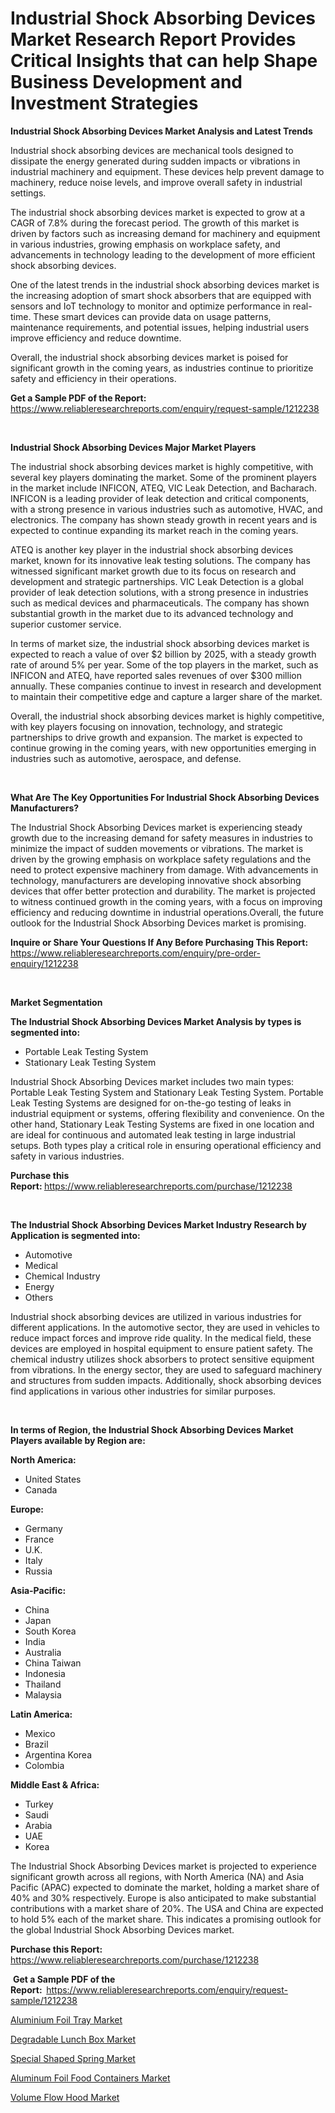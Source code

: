 <p><h1>Industrial Shock Absorbing Devices Market Research Report Provides Critical Insights that can help Shape Business Development and Investment Strategies</h1></p><p><strong>Industrial Shock Absorbing Devices Market Analysis and Latest Trends</strong></p>
<p><p>Industrial shock absorbing devices are mechanical tools designed to dissipate the energy generated during sudden impacts or vibrations in industrial machinery and equipment. These devices help prevent damage to machinery, reduce noise levels, and improve overall safety in industrial settings.</p><p>The industrial shock absorbing devices market is expected to grow at a CAGR of 7.8% during the forecast period. The growth of this market is driven by factors such as increasing demand for machinery and equipment in various industries, growing emphasis on workplace safety, and advancements in technology leading to the development of more efficient shock absorbing devices.</p><p>One of the latest trends in the industrial shock absorbing devices market is the increasing adoption of smart shock absorbers that are equipped with sensors and IoT technology to monitor and optimize performance in real-time. These smart devices can provide data on usage patterns, maintenance requirements, and potential issues, helping industrial users improve efficiency and reduce downtime.</p><p>Overall, the industrial shock absorbing devices market is poised for significant growth in the coming years, as industries continue to prioritize safety and efficiency in their operations.</p></p>
<p><strong>Get a Sample PDF of the Report:&nbsp;</strong> <a href="https://www.reliableresearchreports.com/enquiry/request-sample/1212238">https://www.reliableresearchreports.com/enquiry/request-sample/1212238</a></p>
<p>&nbsp;</p>
<p><strong>Industrial Shock Absorbing Devices Major Market Players</strong></p>
<p><p>The industrial shock absorbing devices market is highly competitive, with several key players dominating the market. Some of the prominent players in the market include INFICON, ATEQ, VIC Leak Detection, and Bacharach. INFICON is a leading provider of leak detection and critical components, with a strong presence in various industries such as automotive, HVAC, and electronics. The company has shown steady growth in recent years and is expected to continue expanding its market reach in the coming years.</p><p>ATEQ is another key player in the industrial shock absorbing devices market, known for its innovative leak testing solutions. The company has witnessed significant market growth due to its focus on research and development and strategic partnerships. VIC Leak Detection is a global provider of leak detection solutions, with a strong presence in industries such as medical devices and pharmaceuticals. The company has shown substantial growth in the market due to its advanced technology and superior customer service.</p><p>In terms of market size, the industrial shock absorbing devices market is expected to reach a value of over $2 billion by 2025, with a steady growth rate of around 5% per year. Some of the top players in the market, such as INFICON and ATEQ, have reported sales revenues of over $300 million annually. These companies continue to invest in research and development to maintain their competitive edge and capture a larger share of the market.</p><p>Overall, the industrial shock absorbing devices market is highly competitive, with key players focusing on innovation, technology, and strategic partnerships to drive growth and expansion. The market is expected to continue growing in the coming years, with new opportunities emerging in industries such as automotive, aerospace, and defense.</p></p>
<p>&nbsp;</p>
<p><strong>What Are The Key Opportunities For Industrial Shock Absorbing Devices Manufacturers?</strong></p>
<p><p>The Industrial Shock Absorbing Devices market is experiencing steady growth due to the increasing demand for safety measures in industries to minimize the impact of sudden movements or vibrations. The market is driven by the growing emphasis on workplace safety regulations and the need to protect expensive machinery from damage. With advancements in technology, manufacturers are developing innovative shock absorbing devices that offer better protection and durability. The market is projected to witness continued growth in the coming years, with a focus on improving efficiency and reducing downtime in industrial operations.Overall, the future outlook for the Industrial Shock Absorbing Devices market is promising.</p></p>
<p><strong>Inquire or Share Your Questions If Any Before Purchasing This Report:</strong> <a href="https://www.reliableresearchreports.com/enquiry/pre-order-enquiry/1212238">https://www.reliableresearchreports.com/enquiry/pre-order-enquiry/1212238</a></p>
<p>&nbsp;</p>
<p><strong>Market Segmentation</strong></p>
<p><strong>The Industrial Shock Absorbing Devices Market Analysis by types is segmented into:</strong></p>
<p><ul><li>Portable Leak Testing System</li><li>Stationary Leak Testing System</li></ul></p>
<p><p>Industrial Shock Absorbing Devices market includes two main types: Portable Leak Testing System and Stationary Leak Testing System. Portable Leak Testing Systems are designed for on-the-go testing of leaks in industrial equipment or systems, offering flexibility and convenience. On the other hand, Stationary Leak Testing Systems are fixed in one location and are ideal for continuous and automated leak testing in large industrial setups. Both types play a critical role in ensuring operational efficiency and safety in various industries.</p></p>
<p><strong>Purchase this Report:&nbsp;</strong><a href="https://www.reliableresearchreports.com/purchase/1212238">https://www.reliableresearchreports.com/purchase/1212238</a></p>
<p>&nbsp;</p>
<p><strong>The Industrial Shock Absorbing Devices Market Industry Research by Application is segmented into:</strong></p>
<p><ul><li>Automotive</li><li>Medical</li><li>Chemical Industry</li><li>Energy</li><li>Others</li></ul></p>
<p><p>Industrial shock absorbing devices are utilized in various industries for different applications. In the automotive sector, they are used in vehicles to reduce impact forces and improve ride quality. In the medical field, these devices are employed in hospital equipment to ensure patient safety. The chemical industry utilizes shock absorbers to protect sensitive equipment from vibrations. In the energy sector, they are used to safeguard machinery and structures from sudden impacts. Additionally, shock absorbing devices find applications in various other industries for similar purposes.</p></p>
<p>&nbsp;</p>
<p><strong>In terms of Region, the Industrial Shock Absorbing Devices Market Players available by Region are:</strong></p>
<p>
    <p> <strong> North America: </strong>
        <ul>
            <li>United States</li>
            <li>Canada</li>
        </ul>
        </p> 
    <p> <strong> Europe: </strong>
        <ul>
            <li>Germany</li>
            <li>France</li>
            <li>U.K.</li>
            <li>Italy</li>
            <li>Russia</li>
        </ul>
        </p> 
    <p> <strong> Asia-Pacific: </strong>
        <ul>
            <li>China</li>
            <li>Japan</li>
            <li>South Korea</li>
            <li>India</li>
            <li>Australia</li>
            <li>China Taiwan</li>
            <li>Indonesia</li>
            <li>Thailand</li>
            <li>Malaysia</li>
        </ul>
        </p> 
    <p> <strong> Latin America: </strong>
        <ul>
            <li>Mexico</li>
            <li>Brazil</li>
            <li>Argentina Korea</li>
            <li>Colombia</li>
        </ul>
        </p> 
    <p> <strong> Middle East & Africa: </strong>
        <ul>
            <li>Turkey</li>
            <li>Saudi</li>
            <li>Arabia</li>
            <li>UAE</li>
            <li>Korea</li>
        </ul>
    </p>
    </p>
<p><p>The Industrial Shock Absorbing Devices market is projected to experience significant growth across all regions, with North America (NA) and Asia Pacific (APAC) expected to dominate the market, holding a market share of 40% and 30% respectively. Europe is also anticipated to make substantial contributions with a market share of 20%. The USA and China are expected to hold 5% each of the market share. This indicates a promising outlook for the global Industrial Shock Absorbing Devices market.</p></p>
<p><strong>Purchase this Report: </strong><a href="https://www.reliableresearchreports.com/purchase/1212238">https://www.reliableresearchreports.com/purchase/1212238</a></p>
<p>&nbsp;<strong>Get a Sample PDF of the Report:&nbsp;&nbsp;</strong><a href="https://www.reliableresearchreports.com/enquiry/request-sample/1212238">https://www.reliableresearchreports.com/enquiry/request-sample/1212238</a></p>
<p><strong></strong></p>
<p><p><a href="https://medium.com/@leeullrich2023/decoding-aluminium-foil-tray-market-metrics-market-share-trends-and-growth-patterns-9b1d0b14f03b">Aluminium Foil Tray Market</a></p><p><a href="https://medium.com/@leeullrich2023/degradable-lunch-box-market-trends-and-market-analysis-forecasted-for-period-2024-2031-943a6fe73dd0">Degradable Lunch Box Market</a></p><p><a href="https://medium.com/@leeullrich2023/special-shaped-spring-market-trends-forecast-and-competitive-analysis-to-2031-5014f5331d9a">Special Shaped Spring Market</a></p><p><a href="https://medium.com/@leeullrich2023/aluminum-foil-food-containers-market-trends-forecast-and-competitive-analysis-to-2031-df79b5b86283">Aluminum Foil Food Containers Market</a></p><p><a href="https://medium.com/@leeullrich2023/volume-flow-hood-market-the-key-to-successful-business-strategy-forecast-till-2031-6e61d5e79742">Volume Flow Hood Market</a></p></p>